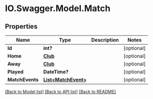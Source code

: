 # IO.Swagger.Model.Match
## Properties

Name | Type | Description | Notes
------------ | ------------- | ------------- | -------------
**Id** | **int?** |  | [optional] 
**Home** | [**Club**](Club.md) |  | [optional] 
**Away** | [**Club**](Club.md) |  | [optional] 
**Played** | **DateTime?** |  | [optional] 
**MatchEvents** | [**List&lt;MatchEvent&gt;**](MatchEvent.md) |  | [optional] 

[[Back to Model list]](../README.md#documentation-for-models) [[Back to API list]](../README.md#documentation-for-api-endpoints) [[Back to README]](../README.md)

